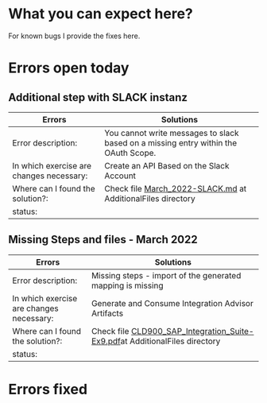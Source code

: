 #  What you can expect here?
For known bugs I provide the fixes here.

# Errors open today
## Additional step with SLACK instanz

| Errors | Solutions|
|---|-----|
| Error description:  | You cannot write messages to slack based on a missing entry within the OAuth Scope.|
| In which exercise are changes necessary:  | Create an API Based on the Slack Account|
| Where can I found the solution?:  | Check file [March_2022-SLACK.md](../AdditionalFiles/March_2022-SLACK.md) at AdditionalFiles directory|
| status: |

## Missing Steps and files - March 2022
| Errors | Solutions|
|---|-----|
| Error description:  |Missing steps - import of the generated mapping is missing|
| In which exercise are changes necessary:  |Generate and Consume Integration Advisor Artifacts|
| Where can I found the solution?:  |Check file [CLD900_SAP_Integration_Suite-Ex9.pdf](../AdditionalFiles/CLD900_SAP_Integration_Suite-Ex9.pdf)at AdditionalFiles directory |
| status: |

# Errors fixed
